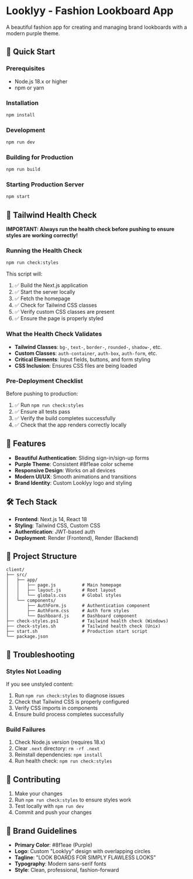 # Looklyy - Fashion Lookboard App

A beautiful fashion app for creating and managing brand lookboards with a modern purple theme.

## 🚀 Quick Start

### Prerequisites
- Node.js 18.x or higher
- npm or yarn

### Installation
```bash
npm install
```

### Development
```bash
npm run dev
```

### Building for Production
```bash
npm run build
```

### Starting Production Server
```bash
npm start
```

## 🎨 Tailwind Health Check

**IMPORTANT: Always run the health check before pushing to ensure styles are working correctly!**

### Running the Health Check
```bash
npm run check:styles
```

This script will:
1. ✅ Build the Next.js application
2. ✅ Start the server locally
3. ✅ Fetch the homepage
4. ✅ Check for Tailwind CSS classes
5. ✅ Verify custom CSS classes are present
6. ✅ Ensure the page is properly styled

### What the Health Check Validates
- **Tailwind Classes**: `bg-`, `text-`, `border-`, `rounded-`, `shadow-`, etc.
- **Custom Classes**: `auth-container`, `auth-box`, `auth-form`, etc.
- **Critical Elements**: Input fields, buttons, and form styling
- **CSS Inclusion**: Ensures CSS files are being loaded

### Pre-Deployment Checklist
Before pushing to production:
1. ✅ Run `npm run check:styles`
2. ✅ Ensure all tests pass
3. ✅ Verify the build completes successfully
4. ✅ Check that the app renders correctly locally

## 🎯 Features

- **Beautiful Authentication**: Sliding sign-in/sign-up forms
- **Purple Theme**: Consistent #8f1eae color scheme
- **Responsive Design**: Works on all devices
- **Modern UI/UX**: Smooth animations and transitions
- **Brand Identity**: Custom Looklyy logo and styling

## 🛠️ Tech Stack

- **Frontend**: Next.js 14, React 18
- **Styling**: Tailwind CSS, Custom CSS
- **Authentication**: JWT-based auth
- **Deployment**: Render (Frontend), Render (Backend)

## 📁 Project Structure

```
client/
├── src/
│   ├── app/
│   │   ├── page.js          # Main homepage
│   │   ├── layout.js        # Root layout
│   │   └── globals.css      # Global styles
│   └── components/
│       ├── AuthForm.js      # Authentication component
│       ├── AuthForm.css     # Auth form styles
│       └── Dashboard.js     # Dashboard component
├── check-styles.ps1         # Tailwind health check (Windows)
├── check-styles.sh          # Tailwind health check (Unix)
├── start.sh                 # Production start script
└── package.json
```

## 🚨 Troubleshooting

### Styles Not Loading
If you see unstyled content:
1. Run `npm run check:styles` to diagnose issues
2. Check that Tailwind CSS is properly configured
3. Verify CSS imports in components
4. Ensure build process completes successfully

### Build Failures
1. Check Node.js version (requires 18.x)
2. Clear `.next` directory: `rm -rf .next`
3. Reinstall dependencies: `npm install`
4. Run health check: `npm run check:styles`

## 📝 Contributing

1. Make your changes
2. Run `npm run check:styles` to ensure styles work
3. Test locally with `npm run dev`
4. Commit and push your changes

## 🎨 Brand Guidelines

- **Primary Color**: #8f1eae (Purple)
- **Logo**: Custom "Looklyy" design with overlapping circles
- **Tagline**: "LOOK BOARDS FOR SIMPLY FLAWLESS LOOKS"
- **Typography**: Modern sans-serif fonts
- **Style**: Clean, professional, fashion-forward
